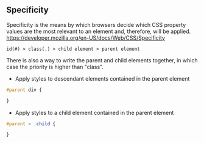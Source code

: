 ## Specificity

Specificity is the means by which browsers decide which CSS property values are the most relevant to an element and, therefore, will be applied.  
<https://developer.mozilla.org/en-US/docs/Web/CSS/Specificity>
```
id(#) > class(.) > child element > parent element
```

There is also a way to write the parent and child elements together, in which case the priority is higher than "class".  

- Apply styles to descendant elements contained in the parent element
```css
#parent div {

}
```

- Apply styles to a child element contained in the parent element
```css
#parent > .child {

}
```